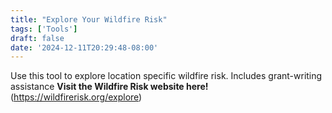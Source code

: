 ```yaml
---
title: "Explore Your Wildfire Risk"
tags: ['Tools']
draft: false
date: '2024-12-11T20:29:48-08:00'
---
```


Use this tool to explore location specific wildfire risk.
  Includes grant-writing assistance
 **Visit the Wildfire Risk website here!** (https://wildfirerisk.org/explore)

